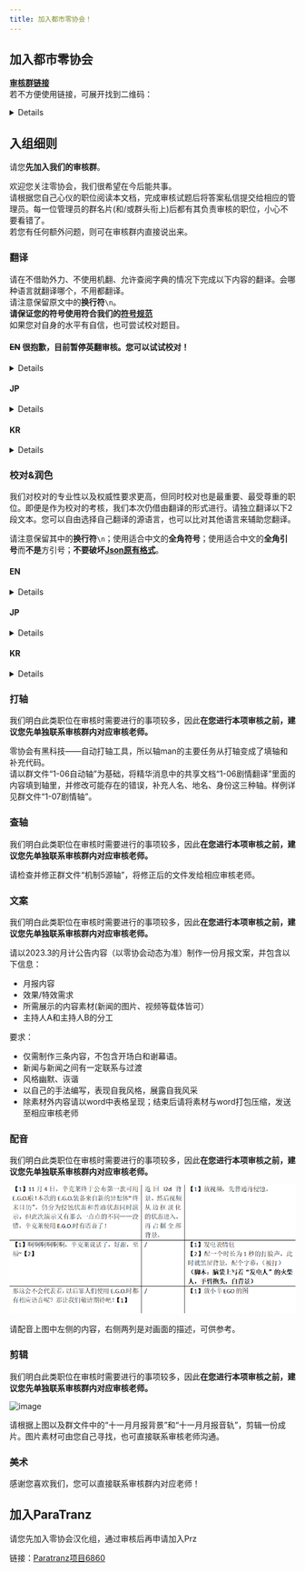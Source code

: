 ```yaml
---
title: 加入都市零协会！
---
```


## 加入都市零协会
[**审核群链接**](http://qm.qq.com/cgi-bin/qm/qr?_wv=1027&k=S35jbCNIHBlrmez-3mNw2w4rMEz8XmSL&authKey=%2B3Y8zQHw4OGFeON4GKfHdQM44jkKd%2B6YQxMAp3vdLAft018xJdzn%2FcSGTb2ghTno&noverify=0&group_code=374773207)  
若不方便使用链接，可展开找到二维码：
<details>

![零协会审核群群聊二维码](/img/page/57a21c56-20fe-48a6-9211-71ff4331a281.png)
</details>

## 入组细则
请您**先加入我们的审核群**。

欢迎您关注零协会，我们很希望在今后能共事。  
请根据您自己心仪的职位阅读本文档，完成审核试题后将答案私信提交给相应的管理员。每一位管理员的群名片(和/或群头衔上)后都有其负责审核的职位，小心不要看错了。  
若您有任何额外问题，则可在审核群内直接说出来。

### 翻译
请在不借助外力、不使用机翻、允许查阅字典的情况下完成以下内容的翻译。会哪种语言就翻译哪个，不用都翻译。  
请注意保留原文中的**换行符**```\n```。  
**请保证您的符号使用符合我们的**[**符号规范**](https://www.zeroasso.top/docs/translate/punctuation)  
如果您对自身的水平有自信，也可尝试校对题目。
#### ~~EN~~ 很抱歉，目前暂停英翻审核。您可以试试校对！
<details>

> 第一部分：  
> "A heart torn into thousands of pieces must be kept from all eyes, thus it burrowed into the ground and tangled itself. Yet, someone has to pull up these thorny roots, as there is no wound that can remain unearthed. The Sinners gave each other looks. Being coiled in piercing, sharp pain was something to avoid even in one’s dreams."
> 
> 第二部分：  
> A field of white, yet somehow dark flowers is ahead.\nThe sky is red, the air windy and bleak.\n\nOne giant flower flutters amidst the field.\n\nIt resembles a person waving from afar. You wave out of nostalgia.\n\nIn an instant, all the flowers went awash with red,\nsimultaneously turning to face you.\n\nAfter staring into us for a little while,\ntheir red petals flew at us.\n\nIt was like a punishment for making a half-hearted gesture.\n\n
> 
> 第三部分：  
> You don’t fear the pointed gun.\n\nEven if they were to pull the trigger…\n\nIt doesn’t matter how many times the hammer strikes.\n\nYou know the bullet will hit that person’s head.\n\nIn the blink of an eye,\nthe gun aimed at their own temple,\nand soon fired.\n\nThe person was gone,\nleaving an ashen coat on the floor.

</details>

#### JP
<details>

> 幻想体  
> ロボトミーコーポレーションのエネルギー源
> 
> ロボトミーコーポレーションでは、幻想体という名前のモノを利用してエネルギーを生産していました。にわかに、そして急速にロボトミーコーポレーションは没落し、幻想体と一部の職員は身動きが取れないまま閉じ込められてしまいました。
> 
> 閉じ込められた社員遺族に対する見舞金支給の有無は大した問題ではありませんが、ここで問題になるのは幻想体です。閉じ込められた職員をランチにしながら、まだ支部のどこかで幻想体たちが徘徊しています。幻想体から生産されたエンケファリン（今更ですが、あの名高いエンケファリン燃料の原産地がまさに幻想体なのでした！）を回収しなければならないということも忘れないでください。
> 
> [注意] - 幻想体図鑑は提供されず、逆に自ら制作して会社に報告することになります。また、許可無くエンケファリンを失敬する支離滅裂な悪行は厳重に処罰されます。

</details>

#### KR
<details>

> E.G.O  
> 환상체로부터 비롯된 유용한 도구
> 
> 로보토미 코퍼레이션엔 환상체로부터 무기와 방어구까지 추출할 수 있는 기술도 있었습니다. 소문에 따르면, 전투 경험이 전무한 자라도 자연스럽게 사용법을 알게 되었으며, 그 위력의 잠재성은 컸다고 합니다. (예전에 이름 날리던 해결사인 [보안 검열]이 E.G.O를 사용했다는 소문도 있습니다만... 그 명성은 이제는 옛말일 뿐이겠죠.) 안타깝게도 본사에 있던 E.G.O들은 모두 소실되었지만 다른 지부들엔 아직 남아있는 것으로 확인했습니다. 이런 위험천만한 대량 살상력이 잠재된 무기들을 지하에 내버려 둬서는 곤란하죠! 전문적으로 훈련이 된 우리 직원들이 안전하게 회수할 예정입니다.
> 
> [주의] - 회사 일을 돕겠다는 오지랖으로라도 수감자들이 지급된 것 외에 다른 E.G.O를 건드릴 상황은 만들지 않는 게 안전할 겁니다.

</details>

### 校对&润色
我们对校对的专业性以及权威性要求更高，但同时校对也是最重要、最受尊重的职位。即便是作为校对的考核，我们本次仍借由翻译的形式进行。请独立翻译以下2段文本。您可以自由选择自己翻译的源语言，也可以比对其他语言来辅助您翻译。

请注意保留其中的**换行符**```\n```；使用适合中文的**全角符号**；使用适合中文的**全角引号**而**不是**方引号；**不要破坏**[**Json原有格式**](https://www.zeroasso.top/docs/translate/punctuation#%E7%90%86%E8%A7%A3json%E6%A0%BC%E5%BC%8F)。
#### EN
<details>
若您觉得单行过长的话，您可以将鼠标浮于Json框内，点击自动换行按钮或使用复制按钮将其复制到其他地方。

![image](/img/page/copyButton.png)

**第一段**  
```json
    {
      "id": 901026,
      "name": "",
      "subDesc": "",
      "desc": "A cluster of eyes looks this way.\nThe thing in the middle has the appearance of a tree branch, but it is human.\n\nHeaven sometimes burrows;\nother times, it makes a home in the heart.\n\nOnce taken root, that heaven\nwill only be visible through the eyes of others.",
      "options": [
        {
          "message": "Close your eyes.",
          "result": [
            "Even with one’s eyes closed, heaven is there.\n\nAs long as heaven is lodged in,\nthere is no way to avert your gaze\nfrom what you wish not to see.\n\nMeaning, you may only see\nwhat it wants you to see.\n\nEven though one’s eyes were closed,\none’s sight remained open.\n\nIt will be forever impossible to close."
          ]
        },
        {
          "message": "Return the gaze.",
          "result": [
            "You stare into it without blinking.\n\nIts eyes won’t so much as flinch.\n\nThose eyes don’t care if the host twitches in pain.\n\nYou are not what the eyes are looking at.\n\nIt must be heaven somewhere behind me."
          ]
        }
      ]
    },
```
    
**第二段**  
Dongrang no longer feels pity for test subjects.

Even if his technology isn't recognized...  
Even when he thinks of the yellow calf in his hometown...  
He isn't sad anymore.

"The past is all useless. I'll burn it all."

"And Yi Sang, I'd like you gone as well."

Dongrang begins to rush at Yi Sang.

——————

"I really shouldn't be wasting my time like this."

Coming to a sudden realization, Dongrang stopped in place.  
And he looked at the ceiling as though he was looking up at stars in the sky.

"At this very moment... I'm losing out for each second it spends without crying."

"The opportunities and time to change the world... are scattering."

Dongrang then glared with bloodshot eyes.

"Yi Sang... It's you, you're the only one who needs to go for this to be over!"
</details>

#### JP
<details>
若您觉得单行过长的话，您可以将鼠标浮于Json框内，点击自动换行按钮或使用复制按钮将其复制到其他地方。

![image](/img/page/copyButton.png)

**第一段**  
```json
    {
      "id": 901026,
      "name": "",
      "subDesc": "",
      "desc": "沢山の目玉がこちら見つめる。\n真ん中にあるのは木の枝のように見えるが、人間だ。\n\n天国は喰い込むこともあるが\nときには心の中に寄生する。\n\n一度刺さってしまった天国は私ではない\n誰かの目でしか見られないだろう。",
      "options": [
        {
          "message": "目を閉じる。",
          "result": [
            "目を閉じても見えるのが天国だ。\n\n天国が刺さっている以上\n私が見たくないものを\n見ずにいることはできない。\n\nつまり、これが見たがっている\nものだけを見なければならないということだ。\n\n私は目を閉じていたが、\n同時に目を開けていた。\n\n永遠に閉じることはできないだろう。"
          ]
        },
        {
          "message": "目を合わせる。",
          "result": [
            "瞬きせず、そのまま見つめ返す。\n\nこれの目玉は微動だにしない。\n\n人が苦しさに悶えても、瞳は気にも留めない。\n\nこれらが見つめているのは私ではない。\n\n私の後ろにあるはずの、どこかの天国だろう。"
          ]
        }
      ]
    },
```
    
**第二段**  
ドンランは、これ以上実験されるものたちを可哀想に思わない。

自分の技術が認められなくても…。  
故郷に残されたヌロンイのことを考えても…。 
もう悲しくないんだ。

「過去は全部役に立たない。全部燃やして消すんだ。」

「イサン、君もその程度にして消えてほしいな。」

ドンランはイサンへ向かって疾走し始める。

——————

「こんな風に時間を浪費している場合じゃないのに。」

ドンランはふと気づいたかのように、その場で立ち止まった。  
そしてまるで、空の星でも見上げるように天井を眺めたんだ。

「今この時にも…あれが泣いてくれない分だけ損をしている。」

「世の中を変えられる機会と時間が…散り失せてるんだ。」

ドンランは血眼で睨み付けてきた。

「イサン…お前さえ、お前さえ消えればそれで終わりじゃないか！」
</details>

#### KR
<details>
若您觉得单行过长的话，您可以将鼠标浮于Json框内，点击自动换行按钮或使用复制按钮将其复制到其他地方。

![image](/img/page/copyButton.png)

**第一段**  
```json
    {
      "id": 901026,
      "name": "",
      "subDesc": "",
      "desc": "여러 눈알이 이쪽을 바라본다.\n가운데 있는 것은 나무가지 같이 보이지만 사람이다.\n\n천국은 파고들기도 하지만\n때로는 마음속에 기생한다.\n\n한번 박혀버린 천국은 내가 아닌\n누군가의 눈으로밖에 보지 못할 것이다.",
      "options": [
        {
          "message": "눈을 감는다.",
          "result": [
            "눈을 감아도 보이는 것이 천국이다.\n\n천국이 박혀있는 이상\n내가 보고 싶지 않은 것을\n보지 않을 수는 없다.\n\n그 말은 이것이 보고 싶어 하는\n것만을 보아야 하는 것이다.\n\n나는 눈을 감고 있었지만,\n동시에 눈을 뜨고 있었다.\n\n영원히 감을 수 없을 것이다."
          ]
        },
        {
          "message": "마주한다.",
          "result": [
            "눈을 깜빡이지 않고 그대로 바라본다.\n\n이것의 눈알은 미동조차 하지 않는다.\n\n사람이 괴로움에 움찔거려도 눈동자는 개의치 않는다.\n\n이것들이 바라보는 것은 내가 아니다.\n\n내 뒤에 있을 어딘가의 천국일 것이다."
          ]
        }
      ]
    },
```

**第二段**  
동랑은 더 이상 실험 당하는 것들을 가여워 하지 않아.

자신의 기술이 인정받지 못해도…  
고향에 남겨진 누렁이를 생각해도…  
더는 슬프지 않지.

"과거는 전부 쓸모 없어. 모두 태워 없애겠어."

"이상, 너도 그만 사라져 줬으면 좋겠어."

동랑은 이상을 향해 질주하기 시작해.

——————

"이렇게 시간 낭비하고 있을 때가 아닌데."

동랑은 문득 깨달았다는 듯, 그 자리에 우뚝 멈춰섰어.  
그리고 마치, 하늘의 별이라도 올려다 보듯 천장을 바라보았지.

"지금 이 시간에도… 저것이 울어주지 않는 만큼 손해를 보고 있어."

"세상을 바꿀 수 있는 기회와 시간이… 흩어지고 있다고."

동랑은 핏발 선 눈으로 노려보았지.

"이상… 너만, 너만 사라지면 끝날 일이잖아?!"
</details>

### 打轴
我们明白此类职位在审核时需要进行的事项较多，因此**在您进行本项审核之前，建议您先单独联系审核群内对应审核老师。**

零协会有黑科技——自动打轴工具，所以轴man的主要任务从打轴变成了填轴和补充代码。  
请以群文件“1-06自动轴”为基础，将精华消息中的共享文档“1-06剧情翻译”里面的内容填到轴里，并修改可能存在的错误，补充人名、地名、身份这三种轴。样例详见群文件“1-07剧情轴”。
### 查轴
我们明白此类职位在审核时需要进行的事项较多，因此**在您进行本项审核之前，建议您先单独联系审核群内对应审核老师。**

请检查并修正群文件“机制5源轴”，将修正后的文件发给相应审核老师。
### 文案
我们明白此类职位在审核时需要进行的事项较多，因此**在您进行本项审核之前，建议您先单独联系审核群内对应审核老师。**

请以2023.3的月计公告内容（以零协会动态为准）制作一份月报文案，并包含以下信息：  
- 月报内容  
- 效果/特效需求  
- 所需展示的内容素材(新闻的图片、视频等载体皆可）  
- 主持人A和主持人B的分工

要求：  
- 仅需制作三条内容，不包含开场白和谢幕语。  
- 新闻与新闻之间有一定联系与过渡  
- 风格幽默、诙谐  
- 以自己的手法编写，表现自我风格，展露自我风采  
- 除素材外内容请以word中表格呈现；结束后请将素材与word打包压缩，发送至相应审核老师  

### 配音
我们明白此类职位在审核时需要进行的事项较多，因此**在您进行本项审核之前，建议您先单独联系审核群内对应审核老师。**

![image](/img/page/voiceOver.png)

请配音上图中左侧的内容，右侧两列是对画面的描述，可供参考。
### 剪辑
我们明白此类职位在审核时需要进行的事项较多，因此**在您进行本项审核之前，建议您先单独联系审核群内对应审核老师。**

![image](/img/page/vidEditing.png)

请根据上图以及群文件中的“十一月月报背景”和“十一月月报音轨”，剪辑一份成片。图片素材可由您自己寻找，也可直接联系审核老师沟通。
### 美术
感谢您喜欢我们，您可以直接联系审核群内对应老师！

## 加入ParaTranz
请您先加入零协会汉化组，通过审核后再申请加入Prz

链接：[Paratranz项目6860](https://paratranz.cn/projects/6860)
